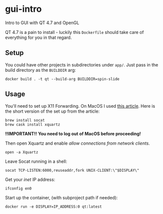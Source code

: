 # gui-intro
Intro to GUI with QT 4.7 and OpenGL

QT 4.7 is a pain to install - luckily this `Dockerfile` should take care of everything for you in that regard.

## Setup
You could have other projects in subdirectories under `app/`.  Just pass in the build directory as the `BUILDDIR` arg:

```shell
docker build . -t qt --build-arg BUILDDIR=spin-slide
```

## Usage
You'll need to set up X11 Forwarding.  On MacOS I used [this article](https://cntnr.io/running-guis-with-docker-on-mac-os-x-a14df6a76efc).  Here is the short version of the set up from the article:

```shell
brew install socat
brew cask install xquartz
```

**!!IMPORTANT!!**
**You need to log out of MacOS before proceeding!**

Then open Xquartz and enable *allow connections from network clients*.

```shell
open -a Xquartz
```

Leave Socat running in a shell:

```shell
socat TCP-LISTEN:6000,reuseaddr,fork UNIX-CLIENT:\"$DISPLAY\"
```

Get your *inet* IP address:

```shell
ifconfig en0
```

Start up the container, (with subproject path if needed):

```shell
docker run -e DISPLAY=IP_ADDRESS:0 qt:latest
```

